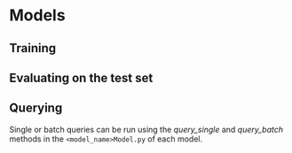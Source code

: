 # Models

## Training 


## Evaluating on the test set


## Querying

Single or batch queries can be run using the  _query_single_ and _query_batch_ methods in the `<model_name>Model.py` of each model.
